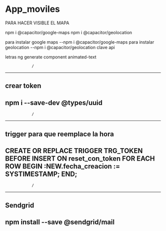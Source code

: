 # App_moviles
 
PARA HACER VISIBLE EL MAPA

 npm i @capacitor/google-maps
  npm i @capacitor/geolocation

para instalar google maps 
--npm i @capacitor/google-maps
para instalar geolocation
--npm i @capacitor/geolocation
clave api


letras 
ng generate component animated-text

                /
-----------------------------------
crear token
-----------------------------------
npm i --save-dev @types/uuid
-----------------------------------
                /
-----------------------------------
trigger para que reemplace la hora 
-----------------------------------
CREATE OR REPLACE TRIGGER TRG_TOKEN
BEFORE INSERT ON reset_con_token
FOR EACH ROW
BEGIN 
  :NEW.fecha_creacion := SYSTIMESTAMP;
END;
-----------------------------------
                /
-----------------------------------
Sendgrid 
-----------------------------------
npm install --save @sendgrid/mail
-----------------------------------